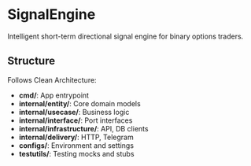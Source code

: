 # SignalEngine

Intelligent short-term directional signal engine for binary options traders.

## Structure

Follows Clean Architecture:

- **cmd/**: App entrypoint
- **internal/entity/**: Core domain models
- **internal/usecase/**: Business logic
- **internal/interface/**: Port interfaces
- **internal/infrastructure/**: API, DB clients
- **internal/delivery/**: HTTP, Telegram
- **configs/**: Environment and settings
- **testutils/**: Testing mocks and stubs
